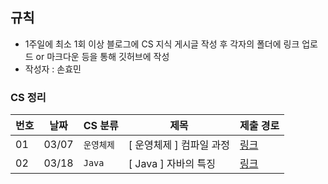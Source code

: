 
## 규칙
- 1주일에 최소 1회 이상 블로그에 CS 지식 게시글 작성 후 각자의 폴더에 링크 업로드 or 마크다운 등을 통해 깃허브에 작성
- 작성자 : 손효민

### CS 정리
| 번호 | 날짜 |CS 분류| 제목 |제출 경로|
|----|-------|------------------------|---------------|----|
| 01 | 03/07 |`운영체제`|[ 운영체제 ] 컴파일 과정| [링크](https://velog.io/@hyomin00/%EC%9A%B4%EC%98%81%EC%B2%B4%EC%A0%9C-%EC%BB%B4%ED%8C%8C%EC%9D%BC-%EA%B3%BC%EC%A0%95)|
| 02 | 03/18 |`Java`|[ Java ] 자바의 특징| [링크](https://velog.io/@hyomin00/Java-%EC%9E%90%EB%B0%94%EC%9D%98-%ED%8A%B9%EC%A7%95)|
